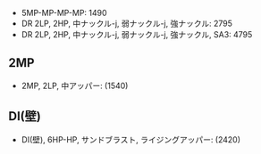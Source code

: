 - 5MP-MP-MP-MP: 1490
- DR 2LP, 2HP, 中ナックル-j, 弱ナックル-j, 強ナックル: 2795
- DR 2LP, 2HP, 中ナックル-j, 弱ナックル-j, 強ナックル, SA3: 4795

## 2MP

- 2MP, 2LP, 中アッパー: (1540)

## DI(壁)

- DI(壁), 6HP-HP, サンドブラスト, ライジングアッパー: (2420)

